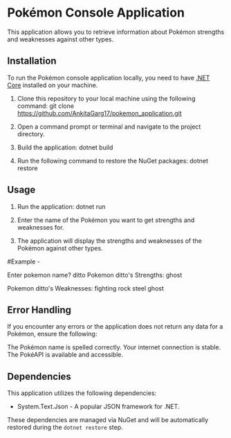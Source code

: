 
# Pokémon Console Application

This application allows you to retrieve information about Pokémon strengths and weaknesses against other types.

## Installation

To run the Pokémon console application locally, you need to have [.NET Core](https://dotnet.microsoft.com/download) installed on your machine.

1. Clone this repository to your local machine using the following command: git clone https://github.com/AnkitaGarg17/pokemon_application.git

2. Open a command prompt or terminal and navigate to the project directory.

3. Build the application: dotnet build

4. Run the following command to restore the NuGet packages: dotnet restore

## Usage

1. Run the application: dotnet run
   
2. Enter the name of the Pokémon you want to get strengths and weaknesses for.

3. The application will display the strengths and weaknesses of the Pokémon against other types.

 #Example -
 
Enter pokemon name?
ditto
Pokemon ditto's Strengths:
ghost

Pokemon ditto's Weaknesses:
fighting
rock
steel
ghost

## Error Handling
If you encounter any errors or the application does not return any data for a Pokémon, ensure the following:

The Pokémon name is spelled correctly.
Your internet connection is stable.
The PokéAPI is available and accessible.

## Dependencies

This application utilizes the following dependencies:
- System.Text.Json - A popular JSON framework for .NET.

These dependencies are managed via NuGet and will be automatically restored during the `dotnet restore` step.

